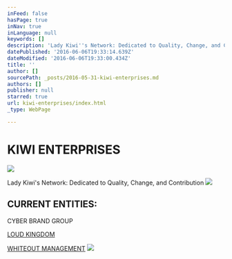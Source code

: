 ```yaml
---
inFeed: false
hasPage: true
inNav: true
inLanguage: null
keywords: []
description: 'Lady Kiwi''s Network: Dedicated to Quality, Change, and Contribution'
datePublished: '2016-06-06T19:33:14.639Z'
dateModified: '2016-06-06T19:33:00.434Z'
title: ''
author: []
sourcePath: _posts/2016-05-31-kiwi-enterprises.md
authors: []
publisher: null
starred: true
url: kiwi-enterprises/index.html
_type: WebPage

---
```

# KIWI ENTERPRISES
![](https://the-grid-user-content.s3-us-west-2.amazonaws.com/ae8e4662-f9f2-475f-a69c-9b03c0218a32.png)

Lady Kiwi's Network: Dedicated to Quality, Change, and Contribution
![](https://the-grid-user-content.s3-us-west-2.amazonaws.com/28269669-dbaf-4ea7-a99a-3deac3adf4f0.jpg)

## CURRENT ENTITIES:

CYBER BRAND GROUP

[LOUD KINGDOM][0]

[WHITEOUT MANAGEMENT][1]
![](https://the-grid-user-content.s3-us-west-2.amazonaws.com/5f447608-ece5-4eb4-a7cd-4a802841a9ac.png)

[0]: https://thegrid.ai/loud-kingdom/
[1]: https://thegrid.ai/whiteout/